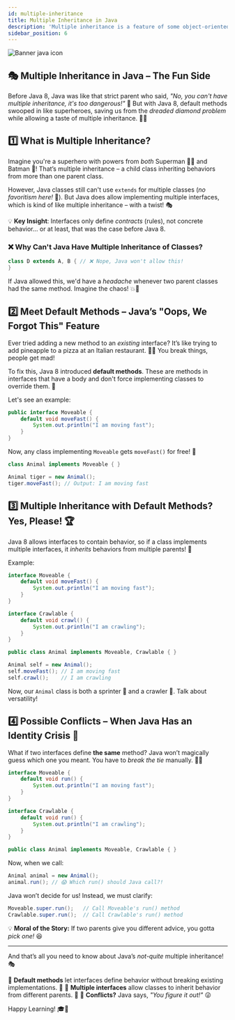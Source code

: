 ```yaml
---
id: multiple-inheritance
title: Multiple Inheritance in Java
description: 'Multiple inheritance is a feature of some object-oriented computer programming languages in which an object or class can inherit characteristics and behavior from more than one parent object or parent class.'
sidebar_position: 6
---
```

![Banner java icon](@site/static/img/kits/java/banner-java-icon.png)

## 🎭 Multiple Inheritance in Java – The Fun Side

Before Java 8, Java was like that strict parent who said, *"No, you can't have multiple inheritance, it's too dangerous!"* 😤 But with Java 8, default methods swooped in like superheroes, saving us from the *dreaded diamond problem* while allowing a taste of multiple inheritance. 🦸‍♂️

## 1️⃣ What is Multiple Inheritance?

Imagine you're a superhero with powers from *both* Superman 🦸‍♂️ and Batman 🦇! That’s multiple inheritance – a child class inheriting behaviors from more than one parent class.

However, Java classes still can't use `extends` for multiple classes (*no favoritism here!* 🙅). But Java does allow implementing multiple interfaces, which is kind of like multiple inheritance – with a twist! 🎭

💡 **Key Insight**: Interfaces only define *contracts* (rules), not concrete behavior... or at least, that was the case before Java 8.

### ❌ Why Can't Java Have Multiple Inheritance of Classes?

```java
class D extends A, B { // ❌ Nope, Java won't allow this!
}
```

If Java allowed this, we'd have a *headache* whenever two parent classes had the same method. Imagine the chaos! 💥🤯

## 2️⃣ Meet Default Methods – Java’s "Oops, We Forgot This" Feature

Ever tried adding a new method to an *existing* interface? It’s like trying to add pineapple to a pizza at an Italian restaurant. 🍕❌ You break things, people get mad!

To fix this, Java 8 introduced **default methods**. These are methods in interfaces that have a body and don't force implementing classes to override them. 🤯

Let's see an example:

```java
public interface Moveable {
    default void moveFast() {
        System.out.println("I am moving fast");
    }
}
```

Now, any class implementing `Moveable` gets `moveFast()` for free! 🎉

```java
class Animal implements Moveable { }

Animal tiger = new Animal();
tiger.moveFast(); // Output: I am moving fast
```

## 3️⃣ Multiple Inheritance with Default Methods? Yes, Please! 🏆

Java 8 allows interfaces to contain behavior, so if a class implements multiple interfaces, it *inherits* behaviors from multiple parents! 🚀

Example:

```java
interface Moveable {
    default void moveFast() {
        System.out.println("I am moving fast");
    }
}

interface Crawlable {
    default void crawl() {
        System.out.println("I am crawling");
    }
}

public class Animal implements Moveable, Crawlable { }

Animal self = new Animal();
self.moveFast(); // I am moving fast
self.crawl();    // I am crawling
```

Now, our `Animal` class is both a sprinter 🏃 and a crawler 🐛. Talk about versatility!

## 4️⃣ Possible Conflicts – When Java Has an Identity Crisis 🤦

What if two interfaces define **the same** method? Java won’t magically guess which one you meant. You have to *break the tie* manually. 🤷‍♂️

```java
interface Moveable {
    default void run() {
        System.out.println("I am moving fast");
    }
}

interface Crawlable {
    default void run() {
        System.out.println("I am crawling");
    }
}

public class Animal implements Moveable, Crawlable { }
```

Now, when we call:

```java
Animal animal = new Animal();
animal.run(); // 😱 Which run() should Java call?!
```

Java won’t decide for us! Instead, we must clarify:

```java
Moveable.super.run();   // Call Moveable's run() method
Crawlable.super.run();  // Call Crawlable's run() method
```

💡 **Moral of the Story:** If two parents give you different advice, you gotta *pick one!* 😆

---

And that’s all you need to know about Java’s *not-quite* multiple inheritance! 🎭

🔹 **Default methods** let interfaces define behavior without breaking existing implementations. 🚀
🔹 **Multiple interfaces** allow classes to inherit behavior from different parents. 🎉
🔹 **Conflicts?** Java says, *"You figure it out!"* 😜

Happy Learning! 🎓🚀
